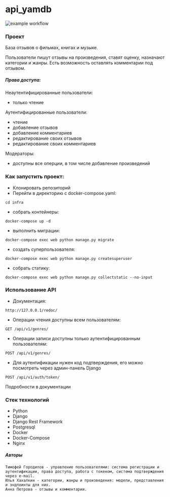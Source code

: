 # api_yamdb

![example workflow](https://github.com/ilyakhakhalkin/yamdb_final/actions/workflows/yamdb_workflow.yml/badge.svg)

### Проект
База отзывов о фильмах, книгах и музыке.

Пользователи пишут отзывы на произведения, ставят оценку, назначают категории и жанры.
Есть возможность оставлять комментарии под отзывом.

##### Права доступа:
Неаутентифицированные пользователи:
* только чтение

Аутентифицированные пользователи:
* чтение
* добавление отзывов
* добавление комментариев
* редактирование своих отзывов
* редактирование своих комментариев

Модераторы:
* доступны все оперции, в том числе добавление произведений


### Как запустить проект:

* Клонировать репозиторий
* Перейти в директорию с docker-compose.yaml:
```
cd infra
```
* собрать контейнеры:
```
docker-compose up -d
```
* выполнить миграции:
```
docker-compose exec web python manage.py migrate
```
* создать суперпользователя:
```
docker-compose exec web python manage.py createsuperuser
```
* собрать статику:
```
docker-compose exec web python manage.py collectstatic --no-input
```

### Использование API

* Документация:
```
http://127.0.0.1/redoc/
```

* Операции чтения доступны всем пользователям:
```
GET /api/v1/genres/
```

* Операции записи доступны только аутентифицированным пользователям:
```
POST /api/v1/genres/
```

* Для аутентификации нужен код подтверждения, его можно посмотреть через админ-панель Django
```
POST /api/v1/auth/token/
```

Подробности в документации

### Стек технологий

* Python
* Django
* Django Rest Framework
* Postgresql
* Docker
* Docker-Compose
* Nginx


##### Авторы

```
Тимофей Городилов - управление пользователями: система регистрации и аутентификации, права доступа, работа с токеном, система подтверждения через e-mail.
Илья Хахалкин - категории, жанры и произведения: модели, представления и эндпоинты для них.
Анна Петрова - отзывы и комментарии.
